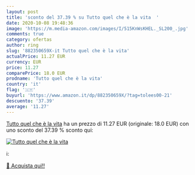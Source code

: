 ```yaml
---
layout: post
title: 'sconto del 37.39 % su Tutto quel che è la vita  '
date: 2020-10-08 19:48:36
image: 'https://m.media-amazon.com/images/I/515KnWsKHEL._SL200_.jpg'
comments: true
category: ofertas
author: ring
slug: '882350659X-it Tutto quel che è la vita'
actualPrice: 11.27 EUR
currency: EUR
price: 11.27
comparePrice: 18.0 EUR
prodname: 'Tutto quel che è la vita'
country: 'it'
flag: '🇮🇹'
buyurl: 'https://www.amazon.it/dp/882350659X/?tag=tolees00-21'
descuento: '37.39'
average: '11.27'
---
```


[Tutto quel che è la vita](https://www.amazon.it/dp/882350659X/?tag=tolees00-21) ha un prezzo di 11.27 EUR (originale: 18.0 EUR) con uno sconto del 37.39 % sconto qui:

[![Tutto quel che è la vita](https://m.media-amazon.com/images/I/515KnWsKHEL._SL200_.jpg)](https://www.amazon.it/dp/882350659X/?tag=tolees00-21)

ℹ️:


[🛒 Acquista qui!!](https://www.amazon.it/dp/882350659X/?tag=tolees00-21)
